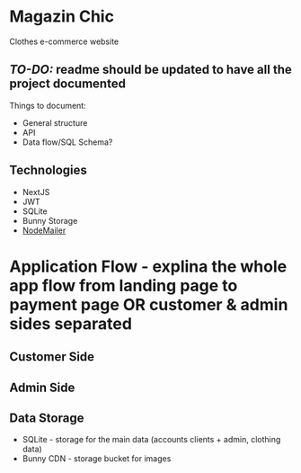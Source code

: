 # Magazin Chic
Clothes e-commerce website


## *TO-DO:* readme should be updated to have all the project documented

Things to document:
+ General structure
+ API
+ Data flow/SQL Schema?


## Technologies
+ NextJS
+ JWT
+ SQLite
+ Bunny Storage
+ [NodeMailer](https://www.nodemailer.com)



# Application Flow - explina the whole app flow from landing page to payment page  OR customer & admin sides separated


## Customer Side



## Admin Side


## Data Storage
+ SQLite - storage for the main data (accounts clients + admin, clothing data)  
+ Bunny CDN - storage bucket for images
